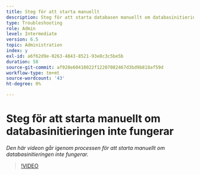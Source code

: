 ```yaml
---
title: Steg för att starta manuellt
description: Steg för att starta databasen manuellt om databasinitieringen inte fungerar
type: Troubleshooting
role: Admin
level: Intermediate
version: 6.5
topic: Administration
index: y
exl-id: a6f62d9e-0263-4843-8521-93e8c3c5be5b
duration: 58
source-git-commit: af928e60410022f12207082467d3bd9b818af59d
workflow-type: tm+mt
source-wordcount: '43'
ht-degree: 0%

---
```


# Steg för att starta manuellt om databasinitieringen inte fungerar

*Den här videon går igenom processen för att starta manuellt om databasinitieringen inte fungerar.*

>[!VIDEO](https://video.tv.adobe.com/v/335515?quality=12&learn=on)
